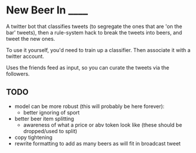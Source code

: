 New Beer In ____
================

A twitter bot that classifies tweets (to segregate the ones that are 'on the bar' tweets), then a rule-system hack to break the tweets into beers, and tweet the new ones.

To use it yourself, you'd need to train up a classifier. Then associate it with a twitter account.

Uses the friends feed as input, so you can curate the tweets via the followers.



TODO
----
- model can be more robust (this will probably be here forever):
  - better ignoring of sport
- better beer item splitting
  - awareness of what a price or abv token look like (these should be dropped/used to split)
- copy tightening
- rewrite formatting to add as many beers as will fit in broadcast tweet